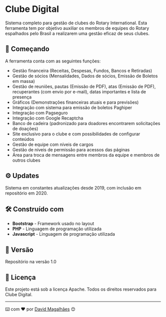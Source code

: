 # Clube Digital

Sistema completo para gestão de clubes do Rotary International. Esta ferramenta tem por objetivo auxiliar os membros de equipes do Rotary espalhados pelo Brasil a realizarem uma gestão eficaz de seus clubes.

## 🚀 Começando

A ferramenta conta com as seguintes funções:
<ul>
  <li>Gestão financeira (Receitas, Despesas, Fundos, Bancos e Retiradas)</li>
  <li>Gestão de sócios (Mensalidades, Dados de sócios, Emissão de Boletos em massa)</li>
  <li>Gestão de reuniões, pautas (Emissão de PDF), atas (Emissão de PDF), recuperantes (com envio por e-mail), datas importantes e lista de presença</li>
  <li>Gráficos (Demonstrações financeiras atuais e para previsões)</li>
  <li>Integração com sistema para emissão de boletos Paghiper</li>
  <li>Integração com Pagseguro</li>
  <li>Integração com Google Recaptcha</li>
  <li>Banco de cadeira (padronizado para doadores encontrarem solicitações de doações)</li>
  <li>Site exclusivo para o clube e com possibilidades de configurar conteúdos</li>
  <li>Gestão de equipe com níveis de cargos</li>
  <li>Gestão de níveis de permissão para acessos das páginas</li>
  <li>Área para troca de mensagens entre membros da equipe e membros de outros clubes</li>
</ul>

## ⚙️ Updates

Sistema em constantes atualizações desde 2019, com inclusão em repositório em 2020.


## 🛠️ Construído com

* <b>Bootstrap</b> - Framework usado no layout
* <b>PHP</b> - Linguagem de programação utilizada
* <b>Javascript</b> - Linguagem de programação utilizada

## 📌 Versão

Repositório na versão 1.0


## 📄 Licença

Este projeto está sob a licença Apache.
Todos os direitos reservados para Clube Digital.

---
⌨️ com ❤️ por [David Magalhães](https://gist.github.com/davidnmagalhaes) 😊
